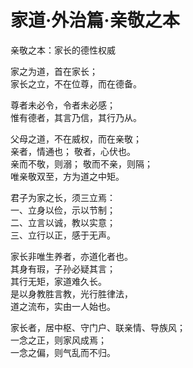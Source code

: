 # 家道·外治篇·亲敬之本

亲敬之本：家长的德性权威  

家之为道，首在家长；  
家长之立，不在位尊，而在德备。  

尊者未必令，令者未必感；  
惟有德者，其言乃信，其行乃从。  

父母之道，不在威权，而在亲敬；  
亲者，情通也；
敬者，心伏也。  
亲而不敬，则溺；
敬而不亲，则隔；  
唯亲敬双至，方为道之中矩。  

君子为家之长，须三立焉：  
一、立身以俭，示以节制；  
二、立言以诚，教以实意；  
三、立行以正，感于无声。  

家长非唯生养者，亦道化者也。  
其身有瑕，子孙必疑其言；  
其行无矩，家道难久长。  
是以身教胜言教，光行胜律法，  
道之流布，实由一人始也。  

家长者，居中枢、守门户、联亲情、导族风；  
一念之正，则家风成焉；  
一念之偏，则气乱而不归。  

